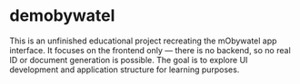 # demobywatel
This is an unfinished educational project recreating the mObywatel app interface. It focuses on the frontend only — there is no backend, so no real ID or document generation is possible. The goal is to explore UI development and application structure for learning purposes.
